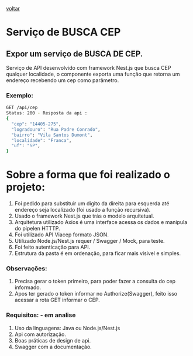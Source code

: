 [voltar](../README.md)
# Serviço de BUSCA CEP

## Expor um serviço de BUSCA DE CEP.

Serviço de API desenvolvido com framework Nest.js que busca CEP qualquer localidade, o componente exporta uma função que retorna um endereço recebendo um cep como parâmetro.

### Exemplo:

```bash
GET /api/cep
Status: 200 - Resposta da api :
{
  "cep": "14405-275",
  "logradouro": "Rua Padre Conrado",
  "bairro": "Vila Santos Dumont",
  "localidade": "Franca",
  "uf": "SP",
}

```
# Sobre a forma que foi realizado o projeto: 
1. Foi pedido para substituir um digito da direita para esquerda até endereço seja localizado (foi usado a função recursiva).
2. Usado o framework Nest.js que trás o modelo arquitetual.
3. Arquitetura utilizado Axios é uma interface acessa os dados e manipula do pipelen HTTTP.
4. Foi utilizado API Viacep formato JSON.
5. Utilizado Node.js/Nest.js requer / Swagger / Mock, para teste.
6. Foi feito autenticação para API.
7. Estrutura da pasta é em ordenação, para ficar mais visivel e simples.

### Observações: 

1. Precisa gerar o token primeiro, para poder fazer a consulta do cep informado.
2. Apos ter gerado o token informar no Authorize(Swagger), feito isso acessar a rota GET informar o CEP.

### Requisitos: - em analise

1. Uso da linguagens: Java ou Node.js/Nest.js 
2. Api com autorização.
3. Boas práticas de design de api.
4. Swagger com a documentação.


